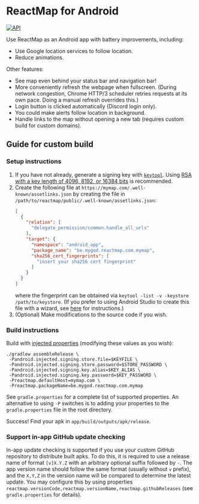 # ReactMap for Android

[![API](https://img.shields.io/badge/API-26%2B-brightgreen.svg?style=flat)](https://android-arsenal.com/api?level=26)

Use ReactMap as an Android app with battery improvements, including:

* Use Google location services to follow location.
* Reduce animations.

Other features:

* See map even behind your status bar and navigation bar!
* More conveniently refresh the webpage when fullscreen. (During network congestion, Chrome HTTP/3 scheduler retries requests at its own pace. Doing a manual refresh overrides this.)
* Login button is clicked automatically (Discord login only).
* You could make alerts follow location in background.
* Handle links to the map without opening a new tab (requires custom build for custom domains).

## Guide for custom build

### Setup instructions

1. If you have not already, generate a signing key with [`keytool`](https://developer.android.com/build/building-cmdline#sign_cmdline).
   Using [RSA with a key length of 4096, 8192, or 16384 bits](https://github.com/google/bundletool/blob/0b9149c283e2df73850da670f2130a732639283d/src/main/java/com/android/tools/build/bundletool/commands/AddTransparencyCommand.java#L97) is recommended.
2. Create the following file at `https://mymap.com/.well-known/assetlinks.json` by creating the file in `/path/to/reactmap/public/.well-known/assetlinks.json`:
   ```json
   [
     {
       "relation": [
         "delegate_permission/common.handle_all_urls"
       ],
       "target": {
         "namespace": "android_app",
         "package_name": "be.mygod.reactmap.com.mymap",
         "sha256_cert_fingerprints": [
           "insert your sha256 cert fingerprint"
         ]
       }
     }
   ]
   ```
   where the fingerprint can be obtained via `keytool -list -v -keystore /path/to/keystore`.
   (If you prefer to using Android Studio to create this file with a wizard, see [here]( https://developer.android.com/studio/write/app-link-indexing#associatesite) for instructions.)
3. (Optional) Make modifications to the source code if you wish.

### Build instructions

Build with [injected properties](https://stackoverflow.com/a/47356720/2245107) (modifying these values as you wish):
```
./gradlew assembleRelease \
 -Pandroid.injected.signing.store.file=$KEYFILE \
 -Pandroid.injected.signing.store.password=$STORE_PASSWORD \
 -Pandroid.injected.signing.key.alias=$KEY_ALIAS \
 -Pandroid.injected.signing.key.password=$KEY_PASSWORD \
 -Preactmap.defaultHost=mymap.com \
 -Preactmap.packageName=be.mygod.reactmap.com.mymap
```

See `gradle.properties` for a complete list of supported properties.
An alternative to using `-P` switches is to adding your properties to the `gradle.properties` file in the root directory.

Success! Find your apk in `app/build/outputs/apk/release`.

### Support in-app GitHub update checking

In-app update checking is supported if you use your custom GitHub repository to distribute built apks.
To do this, it is required to use a release name of format `[v]X.Y.Z` with an arbitrary optional suffix followed by `-`.
The app version name should follow the same format (usually without `v` prefix), and the `X,Y,Z` in the version name will be compared to determine the latest update.
You may configure this by using properties `reactmap.versionCode,reactmap.versionName,reactmap.githubReleases` (see `gradle.properties` for details).
